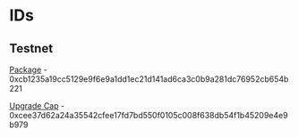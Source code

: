 # IDs

## Testnet

[Package](https://testnet.suivision.xyz/package/0xcb1235a19cc5129e9f6e9a1dd1ec21d141ad6ca3c0b9a281dc76952cb654b221) - 0xcb1235a19cc5129e9f6e9a1dd1ec21d141ad6ca3c0b9a281dc76952cb654b221

[Upgrade Cap](https://testnet.suivision.xyz/object/0xcee37d62a24a35542cfee17fd7bd550f0105c008f638db54f1b45209e4e9b979) - 0xcee37d62a24a35542cfee17fd7bd550f0105c008f638db54f1b45209e4e9b979

